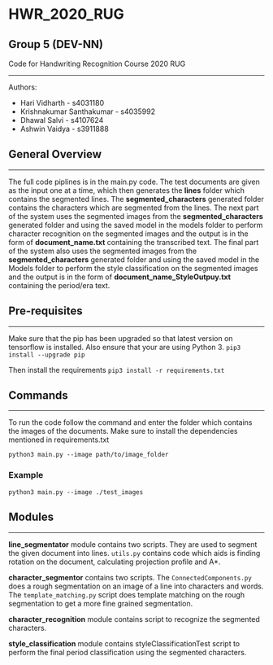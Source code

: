 # HWR_2020_RUG

## Group 5 (DEV-NN)

Code for Handwriting Recognition Course 2020 RUG

---

Authors:

- Hari Vidharth - s4031180
- Krishnakumar Santhakumar - s4035992
- Dhawal Salvi - s4107624
- Ashwin Vaidya - s3911888

## General Overview

---

The full code piplines is in the main.py code.
The test documents are given as the input one at a time, which then generates the **lines** folder which contains the segmented lines. The **segmented_characters** generated folder contains the characters which are segmented from the lines. The next part of the system uses the segmented images from the **segmented_characters** generated folder and using the saved model in the models folder to perform character recognition on the segmented images and the output is in the form of **document_name.txt** containing the transcribed text. The final part of the system also uses the segmented images from the **segmented_characters** generated folder and using the saved model in the Models folder to perform the style classification on the segmented images and the output is in the form of **document_name_StyleOutpuy.txt** containing the period/era text.

## Pre-requisites
---
Make sure that the pip has been upgraded so that latest version on tensorflow is installed. Also ensure that your are using Python 3.
`pip3 install --upgrade pip`

Then install the requirements
`pip3 install -r requirements.txt`

## Commands

---

To run the code follow the command and enter the folder which contains the images of the documents. Make sure to install the dependencies mentioned in requirements.txt

`python3 main.py --image path/to/image_folder`

### Example

`python3 main.py --image ./test_images`

## Modules

---

**line_segmentator** module contains two scripts. They are used to segment the given document into lines. `utils.py` contains code which aids is finding rotation on the document, calculating projection profile and A\*.

**character_segmentor** contains two scripts. The `ConnectedComponents.py` does a rough segmentation on an image of a line into characters and words. The `template_matching.py` script does template matching on the rough segmentation to get a more fine grained segmentation.

**character_recognition** module contains script to recognize the segmented characters.

**style_classification** module contains styleClassificationTest script to perform the final period classification using the segmented characters.
